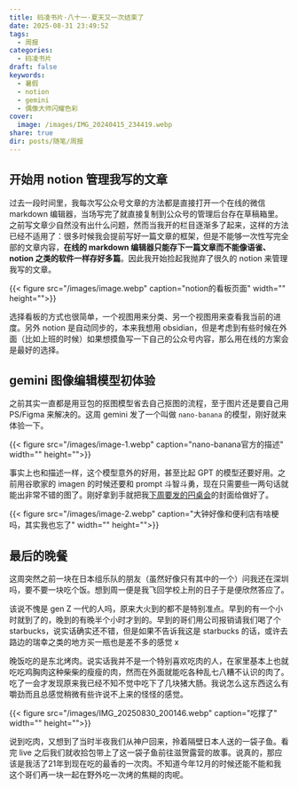 ```yaml
---
title: 码凌书片·八十一·夏天又一次结束了
date: 2025-08-31 23:49:52
tags:
  - 周报
categories:
  - 码凌书片
draft: false
keywords:
  - 暑假
  - notion
  - gemini
  - 偶像大师闪耀色彩
cover:
  image: /images/IMG_20240415_234419.webp
share: true
dir: posts/随笔/周报
---
```


## 开始用 notion 管理我写的文章

过去一段时间里，我每次写公众号文章的方法都是直接打开一个在线的微信 markdown 编辑器，当场写完了就直接复制到公众号的管理后台存在草稿箱里。之前写文章少自然没有出什么问题，然而当我开的栏目逐渐多了起来，这样的方法已经不适用了：很多时候我会提前写好一篇文章的框架，但是不能够一次性写完全部的文章内容，**在线的 markdown 编辑器只能存下一篇文章而不能像语雀、notion 之类的软件一样存好多篇**。因此我开始捡起我抛弃了很久的 notion 来管理我写的文章。

{{< figure src="/images/image.webp" caption="notion的看板页面" width="" height="">}}

选择看板的方式也很简单，一个视图用来分类、另一个视图用来查看我当前的进度。另外 notion 是自动同步的，本来我想用 obsidian，但是考虑到有些时候在外面（比如上班的时候）如果想摸鱼写一下自己的公众号内容，那么用在线的方案会是最好的选择。

## gemini 图像编辑模型初体验

之前其实一直都是用豆包的抠图模型省去自己抠图的流程，至于图片还是要自己用 PS/Figma 来解决的。这周 gemini 发了一个叫做 `nano-banana` 的模型，刚好就来体验一下。

{{< figure src="/images/image-1.webp" caption="nano-banana官方的描述" width="" height="">}}

事实上也和描述一样，这个模型意外的好用，甚至比起 GPT 的模型还要好用。之前用谷歌家的 imagen 的时候还要和 prompt 斗智斗勇，现在只需要些一两句话就能出非常不错的图了。刚好拿到手就把我[下周要发的円桌会](https://mp.weixin.qq.com/s/pFIGq02iMOxjSZ33FoVHWQ)的封面给做好了。

{{< figure src="/images/image-2.webp" caption="大钟好像和便利店有啥梗吗，其实我也忘了" width="" height="">}}

## 最后的晚餐

这周突然之前一块在日本组乐队的朋友（虽然好像只有其中的一个）问我还在深圳吗，要不要一块吃个饭。想到周一便是我飞回学校上刑的日子于是便欣然答应了。

该说不愧是 gen Z 一代的人吗，原来大火到的都不是特别准点。早到的有一个小时就到了的，晚到的有晚半个小时才到的。早到的哥们用公司报销请我们喝了个 starbucks，说实话确实还不错，但是如果不告诉我这是 starbucks 的话，或许去路边的瑞幸之类的地方买一瓶也是差不多的感觉 x

晚饭吃的是东北烤肉。说实话我并不是一个特别喜欢吃肉的人，在家里基本上也就吃吃鸡胸肉这种柴柴的瘦瘦的肉，然而在外面就能吃各种乱七八糟不认识的肉了。吃了一会才发现原来我已经不知不觉中吃下了几块猪大肠。我说怎么这东西这么有嚼劲而且总感觉稍微有些许说不上来的怪怪的感觉。

{{< figure src="/images/IMG_20250830_200146.webp" caption="吃撑了" width="" height="">}}

说到吃肉，又想到了当时半夜我们从神户回来，拎着隔壁日本人送的一袋子鱼。看完 live 之后我们就收拾包带上了这一袋子鱼前往滋贺露营的故事。说真的，那应该是我活了21年到现在吃的最香的一次肉。不知道今年12月的时候还能不能和我这个哥们再一块一起在野外吃一次烤的焦糊的肉呢。